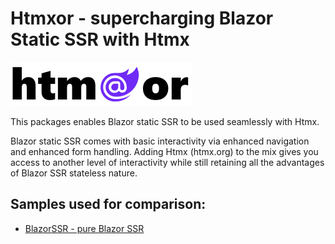 # Htmxor - supercharging Blazor Static SSR with Htmx
![Htmxor logo](docs/htmxor.svg)

This packages enables Blazor static SSR to be used seamlessly with Htmx. 

Blazor static SSR
comes with basic interactivity via enhanced navigation and enhanced form handling.
Adding Htmx (htmx.org) to the mix gives you access to another level of interactivity while still
retaining all the advantages of Blazor SSR stateless nature.

## Samples used for comparison:

- [BlazorSSR - pure Blazor SSR](/samples/BlazorSSR)